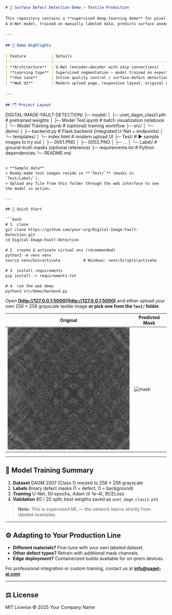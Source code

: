 ```markdown
# 🧵 Surface Defect Detection Demo — Textile Production

This repository contains a **supervised deep-learning demo** for pixel-level defect segmentation in industrial textile images.  
A U-Net model, trained on manually labeled data, predicts surface anomalies. The demo includes a Flask web app where you can upload an image and instantly view the predicted defect mask side-by-side with the original.

---

## 🎯 Demo Highlights

| Feature           | Details                                                                      |
|-------------------|------------------------------------------------------------------------------|
| **Architecture**  | U-Net (encoder–decoder with skip connections)                                |
| **Learning type** | Supervised segmentation — model trained on expert-annotated masks            |
| **Use case**      | Inline quality control / surface-defect detection in textile production      |
| **Web UI**        | Modern upload page, responsive layout, original & mask displayed together    |

---

## 🗂 Project Layout
```

DIGITAL-IMAGE-FAULT-DETECTION/
├─ model/
│  ├─ unet\_dagm\_class1.pth        # pretrained weights
│  ├─ Model Test.ipynb            # batch visualization notebook
│  └─ Model Training.ipynb        # (optional) training workflow
├─ src/
│  └─ demo/
│     ├─ backend.py               # Flask backend (integrated U-Net + endpoints)
│     └─ templates/
│         └─ index.html           # modern upload UI
├─ Test/                          # ▶️ sample images to try out
│     ├─ 0001.PNG
│     ├─ 0002.PNG
│     ├─ …
│     └─ Label/                   # ground-truth masks (optional reference)
├─ requirements.txt               # Python dependencies
└─ README.md

````

> **Sample data**  
> Ready-made test images reside in **`Test/`** (masks in `Test/Label/`).  
> Upload any file from this folder through the web interface to see the model in action.

---

## 🚀 Quick Start

```bash
# 1  clone
git clone https://github.com/your-org/Digital-Image-Fault-Detection.git
cd Digital-Image-Fault-Detection

# 2  create & activate virtual env (recommended)
python3 -m venv venv
source venv/bin/activate          # Windows: venv\Scripts\activate

# 3  install requirements
pip install -r requirements.txt

# 4  run the web demo
python3 src/demo/backend.py
````

Open **[http://127.0.0.1:5000](http://127.0.0.1:5000)** and either upload your own 256 × 256 grayscale textile image **or pick one from the `Test/` folder**.

| Original               | Predicted Mask                     |
| ---------------------- | ---------------------------------- |
| ![orig](Test/0001.PNG) | ![mask](Test/Label/0001_label.PNG) |

---

## 🧠 Model Training Summary

1. **Dataset**   DAGM 2007 (Class 1) resized to 256 × 256 grayscale
2. **Labels**    Binary defect masks (1 = defect, 0 = background)
3. **Training**  U-Net, 50 epochs, Adam (lr 1e-4), BCELoss
4. **Validation** 80 / 20 split; best weights saved as `unet_dagm_class1.pth`

> **Note:** This is supervised ML — the network learns strictly from labeled examples.

---

## ⚙️ Adapting to Your Production Line

* **Different materials?** Fine-tune with your own labeled dataset.
* **Other defect types?** Retrain with additional mask channels.
* **Edge deployment?** Containerized builds available for on-prem devices.

For professional integration or custom training, contact us at **[info@sagel-ai.com](mailto:info@sagel-ai.com)**

---

## ⚖️ License

MIT License © 2025 Your Company Name

```
```
